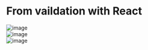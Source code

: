 # From vaildation with React
![image](https://github.com/MahsumaRezai/From/assets/110189253/ceb47629-c996-487f-b101-bad032aa1b1d)<br>
![image](https://github.com/MahsumaRezai/From/assets/110189253/5fd5acbf-32b8-4000-be70-9ef1f2bec97d)<br>
![image](https://github.com/MahsumaRezai/From/assets/110189253/750d8c95-d8fa-4746-91cb-58b8e81ec8ed)


